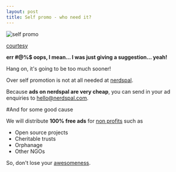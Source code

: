 ```yaml
---
layout: post
title: Self promo - who need it?
---
```


![self promo](https://warriorwriters.files.wordpress.com/2015/01/screen-shot-2015-01-12-at-9-36-46-am.png?w=620)

[courtesy](https://warriorwriters.files.wordpress.com)

**err #@%$ oops, I mean... I was just giving a suggestion... yeah!**

Hang on, it's going to be too much sooner!

Over self promotion is not at all needed at [nerdspal](https://nerdspal.com).

Because **ads on nerdspal are very cheap**, you can send in your ad enquiries to [hello@nerdspal.com](mailto:hello@nerdspal.com).

#And for some good cause

We will distribute **100% free ads** for [non profits](https://en.wikipedia.org/wiki/Nonprofit_organization) such as 

 - Open source projects
 - Cheritable trusts
 - Orphanage
 - Other NGOs

So, don't lose your [awesomeness](https://nerdspal.com/Home/Overview#Avoid).
